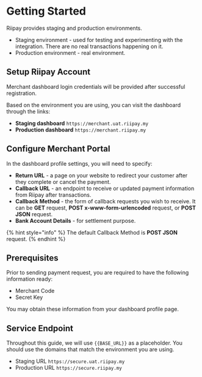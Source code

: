 # Getting Started

Riipay provides staging and production environments.

* Staging environment - used for testing and experimenting with the integration. There are no real transactions happening on it.
* Production environment - real environment.

## Setup Riipay Account

Merchant dashboard login credentials will be provided after successful registration.

Based on the environment you are using, you can visit the dashboard through the links:

* **Staging dashboard** `https://merchant.uat.riipay.my`
* **Production dashboard** `https://merchant.riipay.my`

## Configure Merchant Portal

In the dashboard profile settings, you will need to specify:

* **Return URL** - a page on your website to redirect your customer after they complete or cancel the payment.
* **Callback URL** - an endpoint to receive or updated payment information from Riipay after transactions.
* **Callback Method** - the form of callback requests you wish to receive. It can be **GET** request, **POST x-www-form-urlencoded** request, or **POST JSON** request. 
* **Bank Account Details** - for settlement purpose.

{% hint style="info" %}
The default Callback Method is **POST JSON** request.
{% endhint %}

## Prerequisites

Prior to sending payment request, you are required to have the following information ready:

* Merchant Code 
* Secret Key

You may obtain these information from your dashboard profile page.

## Service Endpoint

Throughout this guide, we will use `{{BASE_URL}}` as a placeholder. You should use the domains that match the environment you are using.

* Staging URL `https://secure.uat.riipay.my`
* Production URL `https://secure.riipay.my`



